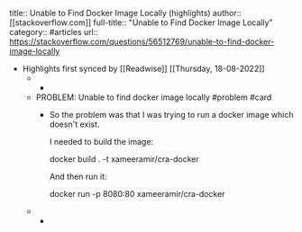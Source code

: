 title:: Unable to Find Docker Image Locally (highlights)
author:: [[stackoverflow.com]]
full-title:: "Unable to Find Docker Image Locally"
category:: #articles
url:: https://stackoverflow.com/questions/56512769/unable-to-find-docker-image-locally

- Highlights first synced by [[Readwise]] [[Thursday, 18-08-2022]]
	- -
	- PROBLEM: Unable to find docker image locally #problem #card
		- So the problem was that I was trying to run a docker image which doesn't exist.
		  
		  I needed to build the image:
		  
		  docker build . -t xameeramir/cra-docker
		  
		  
		  And then run it:
		  
		  docker run -p 8080:80 xameeramir/cra-docker
	- -